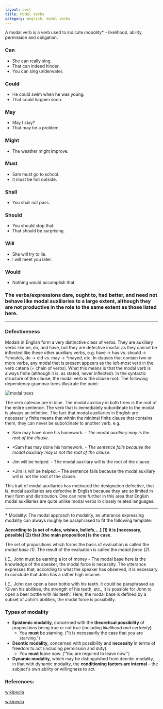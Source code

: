 ```yaml
---
layout: post
title: Modal Verbs
category: english, modal verbs
---
```



A modal verb is a verb used to indicate _modality_* - likelihood, ability, permission and obligation.

### Can

- She can really sing.
- That can indeed hinder.
- You can sing underwater.

### Could

- He could swim when he was young.
- That could happen soon.

### May

- May I stay?
- That may be a problem.

### Might

- The weather might improve.

### Must

- Sam must go to school.
- It must be hot outside.

### Shall

- You shall not pass.

### Should

- You should stop that.
-	That should be surprising.

### Will

- She will try to lie.
- I will meet you later.

### Would

- Nothing would accomplish that.


### The verbs/expressions dare, ought to, had better, and need not behave like modal auxiliaries to a large extent, although they are not productive in the role to the same extent as those listed here.

---

### Defectiveness


Modals in English form a very distinctive class of verbs. They are auxiliary verbs like be, do, and have, but they are defective insofar as they cannot be inflected like these other auxiliary verbs, e.g. have → has vs. should → \*shoulds, do → did vs. may → \*mayed, etc. In clauses that contain two or more verbs, any modal that is present appears as the left-most verb in the verb catena (= chain of verbs). What this means is that the modal verb is always finite (although it is, as stated, never inflected). In the syntactic structure of the clause, the modal verb is the clause root. The following dependency grammar trees illustrate the point:

![modal trees](https://upload.wikimedia.org/wikipedia/commons/2/21/Modal_trees_1%27.png)


The verb catenae are in blue. The modal auxiliary in both trees is the root of the entire sentence. The verb that is immediately subordinate to the modal is always an infinitive. The fact that modal auxiliaries in English are necessarily finite means that within the minimal finite clause that contains them, they can never be subordinate to another verb, e.g.


- Sam may have done his homework. - *The modal auxiliary may is the root of the clause.*
- \*Sam has may done his homework. - *The sentence fails because the modal auxiliary may is not the root of the clause.*


- Jim will be helped. - The modal auxiliary will is the root of the clause.
- \*Jim is will be helped. - The sentence fails because the modal auxiliary will is not the root of the clause.


This trait of modal auxiliaries has motivated the designation defective, that is, modal auxiliaries are defective in English because they are so limited in their form and distribution. One can note further in this area that English modal auxiliaries are quite unlike modal verbs in closely related languages.

---

**\*** Modality: The modal approach to modality, an utterance expressing modality can always roughly be paraphrased to fit the following template:


**According to [a set of rules, wishes, beliefs,...] \(1) it is [necessary, possible] \(2) that [the main proposition] is the case.**


The set of propositions which forms the basis of evaluation is called the *modal base (1)*. The result of the evaluation is called the *modal force (2)*.


I.E., John must be earning a lot of money - The modal base here is the knowledge of the speaker, the modal force is necessity. The utterance expresses that, according to what the speaker has observed, it is necessary to conclude that John has a rather high income.


I.E., John can open a beer bottle with his teeth. It could be paraphrased as ‘Given his abilities, the strength of his teeth, etc., it is possible for John to open a beer bottle with his teeth’. Here, the modal base is defined by a subset of John's abilities, the modal force is possibility.


### Types of modality

- **Epistemic modality,** concerned with the **theoretical possibility** of propositions being true or not true (including *likelihood and certainty*).
  - You **must** be starving. ("It is necessarily the case that you are starving.")
- **Deontic modality,** concerned with possibility and **necessity** in terms of freedom to act (including permission and duty).
  - You **must** leave now. ("You are required to leave now.")
- **Dynamic modality,** which may be distinguished from deontic modality, in that with dynamic modality, the **conditioning factors are internal** – the subject's own ability or willingness to act.



### References:


[wikipedia](https://en.wikipedia.org/wiki/Modal_verb)


[wikipedia](https://en.wikipedia.org/wiki/Linguistic_modality)
